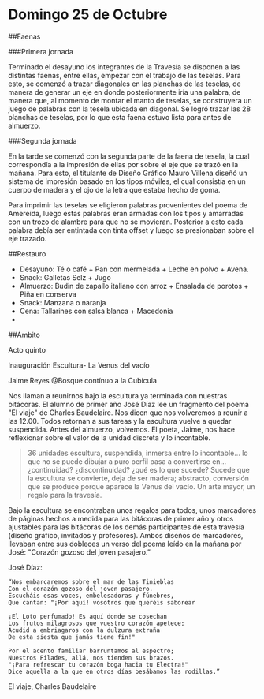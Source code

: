 # Domingo 25 de Octubre

##Faenas

###Primera jornada

Terminado el desayuno los integrantes de la Travesía se disponen a las distintas faenas, entre ellas, empezar con el trabajo de las teselas. Para esto, se comenzó a trazar diagonales en las planchas de las teselas, de manera de generar un eje en donde posteriormente iría una palabra, de manera que, al momento de montar el manto de teselas, se construyera un juego de palabras con la tesela ubicada en diagonal. Se logró trazar las 28 planchas de teselas, por lo que esta faena estuvo lista para antes de almuerzo.

###Segunda jornada

En la tarde se comenzó con la segunda parte de la faena de tesela, la cual correspondía a la impresión de ellas por sobre el eje que se trazó en la mañana. Para esto, el titulante de Diseño Gráfico Mauro Villena diseñó un sistema de impresión basado en los tipos móviles, el cual consistía en un cuerpo de madera y el ojo de la letra que estaba hecho de goma. 

Para imprimir las teselas se eligieron palabras provenientes del poema de Amereida, luego estas palabras eran armadas con los tipos y amarradas con un trozo de alambre para que no se movieran. Posterior a esto cada palabra debía ser entintada con tinta offset y luego se presionaban sobre el eje trazado. 

##Restauro

- Desayuno: Té o café + Pan con mermelada + Leche en polvo + Avena.
- Snack: Galletas Selz + Jugo
- Almuerzo: Budin de zapallo italiano con arroz + Ensalada de porotos + Piña en conserva
- Snack: Manzana o naranja
- Cena: Tallarines con salsa blanca + Macedonia
- 

##Ámbito
 
Acto quinto

Inauguración Escultura- La Venus del vacío

Jaime Reyes @Bosque contínuo a la Cubícula


Nos llaman a reunirnos bajo la escultura ya terminada con nuestras bitácoras. El alumno de primer año José Díaz lee un fragmento del poema "El viaje" de Charles Baudelaire. Nos dicen que nos volveremos a reunir a las 12.00. Todos retornan a sus tareas y la escultura vuelve a quedar suspendida.
Antes del almuerzo, volvemos. El poeta, Jaime, nos hace reflexionar sobre el valor de la unidad discreta y lo incontable.

>36 unidades escultura, suspendida, inmersa entre lo incontable... lo que no se puede dibujar a puro perfil
pasa a convertirse en...
¿continuidad? ¿discontinuidad? ¿qué es lo que sucede?
Sucede que la escultura se convierte, deja de ser madera; abstracto, conversión que se produce porque aparece la Venus del vacío.
Un arte mayor, un regalo para la travesía.

Bajo la escultura se encontraban unos regalos para todos, unos marcadores de páginas hechos a medida para las bitácoras de primer año y otros ajustables para las bitácoras de los demás participantes de esta travesía (diseño gráfico, invitados y profesores).
Ambos diseños de marcadores, llevaban entre sus dobleces un verso del poema leído en la mañana por José: 
"Corazón gozoso del joven pasajero.”

José Díaz:

    “Nos embarcaremos sobre el mar de las Tinieblas
    Con el corazón gozoso del joven pasajero.
    Escucháis esas voces, embelesadoras y fúnebres,
    Que cantan: "¡Por aquí! vosotros que queréis saborear
    
    ¡El Loto perfumado! Es aquí donde se cosechan
    Los frutos milagrosos que vuestro corazón apetece;
    Acudid a embriagaros con la dulzura extraña
    De esta siesta que jamás tiene fin!"
    
    Por el acento familiar barruntamos al espectro;
    Nuestros Pilades, allá, nos tienden sus brazos.
    "¡Para refrescar tu corazón boga hacia tu Electra!"
    Dice aquella a la que en otros días besábamos las rodillas.”

 El viaje, Charles Baudelaire



